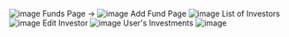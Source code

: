 ![image](https://github.com/user-attachments/assets/e87e8aa9-6a89-4d71-8c06-57271b962f80)
Funds Page ->
![image](https://github.com/user-attachments/assets/ab611800-d27a-4c22-ae05-1b17b33635fc)
Add Fund Page
![image](https://github.com/user-attachments/assets/121ea0ee-786d-47e5-8078-b35cac28c214)
List of Investors
![image](https://github.com/user-attachments/assets/7f0863d3-c589-4ad2-a714-177ba609e99e)
Edit Investor
![image](https://github.com/user-attachments/assets/74569a4f-b835-4072-929c-8f4b555d05de)
User's Investments 
![image](https://github.com/user-attachments/assets/c2ac312e-d1a4-464c-b044-2fa055249330)




